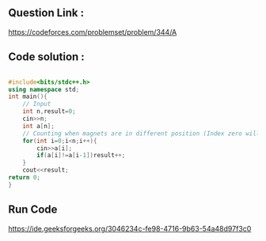 ## Question Link :

https://codeforces.com/problemset/problem/344/A

## Code solution :

```cpp

#include<bits/stdc++.h>
using namespace std;
int main(){
    // Input
    int n,result=0;
    cin>>n;
    int a[n];
    // Counting when magnets are in different position (Index zero will be automatically counted)
    for(int i=0;i<n;i++){
        cin>>a[i];
        if(a[i]!=a[i-1])result++;
    }
    cout<<result;
return 0;
}

```
## Run Code
https://ide.geeksforgeeks.org/3046234c-fe98-4716-9b63-54a48d97f3c0
